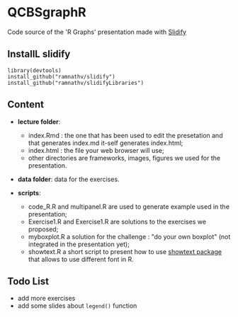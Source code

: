# QCBSgraphR

Code source of the 'R Graphs' presentation made with [Slidify](http://slidify.org)

## InstallL slidify

```
library(devtools)
install_github("ramnathv/slidify")
install_github("ramnathv/slidifyLibraries")
```

## Content

- **lecture folder**:
    - index.Rmd : the one that has been used to edit the presetation and that generates index.md it-self generates index.html;
    - index.html : the file your web browser will use;
    - other directories are frameworks, images, figures we used for the presentation.

- **data folder**: data for the exercises.

- **scripts**:
  - code_R.R and multipanel.R are used to generate example used in the presentation;
  - Exercise1.R and Exercise1.R are solutions to the exercises we proposed;
  - myboxplot.R a solution for the challenge : "do your own boxplot" (not integrated in the presentation yet);
  - showtext.R a short script to present how to use [showtext package](https://cran.rstudio.com/web/packages/showtext/index.html) that allows to use different font in R.



## Todo List

- add more exercises
- add some slides about `legend()` function
